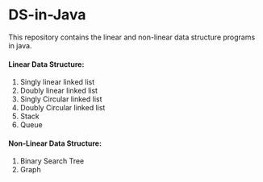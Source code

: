 # DS-in-Java
This repository contains the linear and non-linear data structure programs in java.

#### Linear Data Structure:
1) Singly linear linked list
2) Doubly linear linked list
3) Singly Circular linked list
4) Doubly Circular linked list
5) Stack
6) Queue

#### Non-Linear Data Structure:
1) Binary Search Tree
2) Graph
